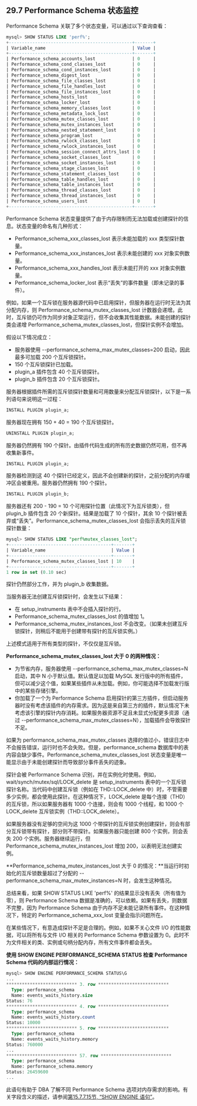 ## 29.7 Performance Schema 状态监控

Performance Schema 关联了多个状态变量，可以通过以下查询查看：

```sql
mysql> SHOW STATUS LIKE 'perf%';
+-----------------------------------------------+-------+
| Variable_name                                 | Value |
+-----------------------------------------------+-------+
| Performance_schema_accounts_lost              | 0     |
| Performance_schema_cond_classes_lost          | 0     |
| Performance_schema_cond_instances_lost        | 0     |
| Performance_schema_digest_lost                | 0     |
| Performance_schema_file_classes_lost          | 0     |
| Performance_schema_file_handles_lost          | 0     |
| Performance_schema_file_instances_lost        | 0     |
| Performance_schema_hosts_lost                 | 0     |
| Performance_schema_locker_lost                | 0     |
| Performance_schema_memory_classes_lost        | 0     |
| Performance_schema_metadata_lock_lost         | 0     |
| Performance_schema_mutex_classes_lost         | 0     |
| Performance_schema_mutex_instances_lost       | 0     |
| Performance_schema_nested_statement_lost      | 0     |
| Performance_schema_program_lost               | 0     |
| Performance_schema_rwlock_classes_lost        | 0     |
| Performance_schema_rwlock_instances_lost      | 0     |
| Performance_schema_session_connect_attrs_lost | 0     |
| Performance_schema_socket_classes_lost        | 0     |
| Performance_schema_socket_instances_lost      | 0     |
| Performance_schema_stage_classes_lost         | 0     |
| Performance_schema_statement_classes_lost     | 0     |
| Performance_schema_table_handles_lost         | 0     |
| Performance_schema_table_instances_lost       | 0     |
| Performance_schema_thread_classes_lost        | 0     |
| Performance_schema_thread_instances_lost      | 0     |
| Performance_schema_users_lost                 | 0     |
+-----------------------------------------------+-------+
```

Performance Schema 状态变量提供了由于内存限制而无法加载或创建探针的信息。状态变量的命名有几种形式：

- Performance_schema_xxx_classes_lost 表示未能加载的 xxx 类型探针数量。
- Performance_schema_xxx_instances_lost 表示未能创建的 xxx 对象实例数量。
- Performance_schema_xxx_handles_lost 表示未能打开的 xxx 对象实例数量。
- Performance_schema_locker_lost 表示“丢失”的事件数量（即未记录的事件）。

例如，如果一个互斥锁在服务器源代码中已启用探针，但服务器在运行时无法为其分配内存，则 Performance_schema_mutex_classes_lost 计数器会递增。此时，互斥锁仍可作为同步对象正常运行，但不会收集其性能数据。未能创建的探针类会递增 Performance_schema_mutex_classes_lost，但探针实例不会增加。

假设以下情况成立：

- 服务器使用 --performance_schema_max_mutex_classes=200 启动，因此最多可加载 200 个互斥锁探针。
- 150 个互斥锁探针已加载。
- plugin_a 插件包含 40 个互斥锁探针。
- plugin_b 插件包含 20 个互斥锁探针。

服务器根据插件所需的互斥锁探针数量和可用数量来分配互斥锁探针，以下是一系列语句来说明这一过程：

```sql
INSTALL PLUGIN plugin_a;
```

服务器现在拥有 150 + 40 = 190 个互斥锁探针。

```sql
UNINSTALL PLUGIN plugin_a;
```

服务器仍然拥有 190 个探针。由插件代码生成的所有历史数据仍然可用，但不再收集新事件。

```sql
INSTALL PLUGIN plugin_a;
```

服务器检测到这 40 个探针已经定义，因此不会创建新的探针，之前分配的内存缓冲区会被重用。服务器仍然拥有 190 个探针。

```sql
INSTALL PLUGIN plugin_b;
```

服务器还有 200 - 190 = 10 个可用探针位置（此情况下为互斥锁类），但 plugin_b 插件包含 20 个新探针。结果是加载了 10 个探针，其余 10 个探针被丢弃或“丢失”。Performance_schema_mutex_classes_lost 会指示丢失的互斥锁探针数量：

```sql
mysql> SHOW STATUS LIKE "perf%mutex_classes_lost";
+---------------------------------------+-------+
| Variable_name                         | Value |
+---------------------------------------+-------+
| Performance_schema_mutex_classes_lost | 10    |
+---------------------------------------+-------+
1 row in set (0.10 sec)
```

探针仍然部分工作，并为 plugin_b 收集数据。

当服务器无法创建互斥锁探针时，会发生以下结果：

- 在 setup_instruments 表中不会插入探针的行。
- Performance_schema_mutex_classes_lost 的值增加 1。
- Performance_schema_mutex_instances_lost 不会改变。（如果未创建互斥锁探针，则稍后不能用于创建带有探针的互斥锁实例。）

上述模式适用于所有类型的探针，不仅仅是互斥锁。

**Performance_schema_mutex_classes_lost 大于 0 的两种情况：**

- 为节省内存，服务器使用 --performance_schema_max_mutex_classes=N 启动，其中 N 小于默认值。默认值足以加载 MySQL 发行版中的所有插件，但可以减少这个值，如果某些插件从未加载。例如，你可能选择不加载发行版中的某些存储引擎。
- 你加载了一个为 Performance Schema 启用探针的第三方插件，但启动服务器时没有考虑该插件的内存需求。因为这是来自第三方的插件，默认情况下未考虑该引擎的探针内存消耗。如果服务器资源不足且未显式分配更多资源（通过 --performance_schema_max_mutex_classes=N），加载插件会导致探针不足。

如果为 performance_schema_max_mutex_classes 选择的值过小，错误日志中不会报告错误，运行时也不会失败。但是，performance_schema 数据库中的表内容会缺少事件。Performance_schema_mutex_classes_lost 状态变量是唯一能显示由于未能创建探针而导致部分事件丢失的迹象。

探针会被 Performance Schema 识别，并在实例化时使用。例如，wait/synch/mutex/sql/LOCK_delete 是 setup_instruments 表中的一个互斥锁探针名称。当代码中创建互斥锁（例如在 THD::LOCK_delete 中）时，不管需要多少实例，都会使用此探针。在这种情况下，LOCK_delete 是每个连接（THD）的互斥锁，所以如果服务器有 1000 个连接，则会有 1000 个线程，和 1000 个 LOCK_delete 互斥锁实例（THD::LOCK_delete）。

如果服务器没有足够的空间为这 1000 个带探针的互斥锁实例创建探针，则会有部分互斥锁带有探针，部分则不带探针。如果服务器只能创建 800 个实例，则会丢失 200 个实例。服务器继续运行，但 Performance_schema_mutex_instances_lost 增加 200，以表明无法创建实例。

**Performance_schema_mutex_instances_lost 大于 0 的情况：**当运行时初始化的互斥锁数量超过了分配的 --performance_schema_max_mutex_instances=N 时，会发生这种情况。

总结来看，如果 SHOW STATUS LIKE 'perf%' 的结果显示没有丢失（所有值为零），则 Performance Schema 数据是准确的，可以依赖。如果有丢失，则数据不完整，因为 Performance Schema 由于内存不足未能记录所有事件。在这种情况下，特定的 Performance_schema_xxx_lost 变量会指示问题所在。

在某些情况下，有意造成探针不足是合理的。例如，如果不关心文件 I/O 的性能数据，可以将所有与文件 I/O 相关的 Performance Schema 参数设置为 0。此时不为文件相关的类、实例或句柄分配内存，所有文件事件都会丢失。

**使用 SHOW ENGINE PERFORMANCE_SCHEMA STATUS 检查 Performance Schema 代码的内部运行情况：**

```sql
mysql> SHOW ENGINE PERFORMANCE_SCHEMA STATUS\G
...
*************************** 3. row ***************************
  Type: performance_schema
  Name: events_waits_history.size
Status: 76
*************************** 4. row ***************************
  Type: performance_schema
  Name: events_waits_history.count
Status: 10000
*************************** 5. row ***************************
  Type: performance_schema
  Name: events_waits_history.memory
Status: 760000
...
*************************** 57. row ***************************
  Type: performance_schema
  Name: performance_schema.memory
Status: 26459600
...
```

此语句有助于 DBA 了解不同 Performance Schema 选项对内存需求的影响。有关字段含义的描述，请参阅[第15.7.7.15节, “SHOW ENGINE 语句”](#15.7.7.15)。
